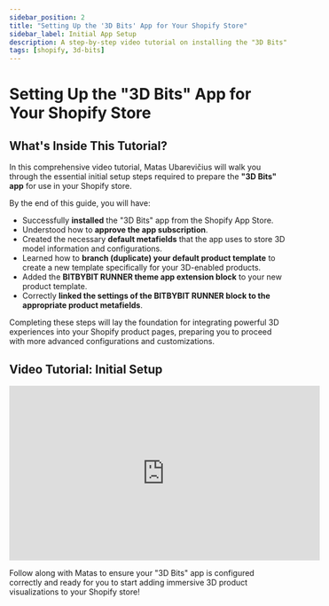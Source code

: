 ```yaml
---
sidebar_position: 2
title: "Setting Up the '3D Bits' App for Your Shopify Store"
sidebar_label: Initial App Setup
description: A step-by-step video tutorial on installing the "3D Bits" Shopify app, approving subscriptions, creating metafields, setting up product templates, and linking the BITBYBIT RUNNER block.
tags: [shopify, 3d-bits]
---
```


# Setting Up the "3D Bits" App for Your Shopify Store

## What's Inside This Tutorial?

In this comprehensive video tutorial, Matas Ubarevičius will walk you through the essential initial setup steps required to prepare the **"3D Bits" app** for use in your Shopify store.

By the end of this guide, you will have:
*   Successfully **installed** the "3D Bits" app from the Shopify App Store.
*   Understood how to **approve the app subscription**.
*   Created the necessary **default metafields** that the app uses to store 3D model information and configurations.
*   Learned how to **branch (duplicate) your default product template** to create a new template specifically for your 3D-enabled products.
*   Added the **BITBYBIT RUNNER theme app extension block** to your new product template.
*   Correctly **linked the settings of the BITBYBIT RUNNER block to the appropriate product metafields**.

Completing these steps will lay the foundation for integrating powerful 3D experiences into your Shopify product pages, preparing you to proceed with more advanced configurations and customizations.

## Video Tutorial: Initial Setup

<div class="responsive-video-container">
  <iframe 
    width="560" 
    height="315" 
    src="https://www.youtube.com/embed/9jnDHb2MJ3M?si=YrwJe7sFm4_N2ZBH" 
    title="Setting Up 3D Bits E-Commerce Solution for Shopify - Installation and Initial Configuration" 
    frameborder="0" 
    allow="accelerometer; autoplay; clipboard-write; encrypted-media; gyroscope; picture-in-picture; web-share" 
    allowfullscreen>
  </iframe>
</div>

Follow along with Matas to ensure your "3D Bits" app is configured correctly and ready for you to start adding immersive 3D product visualizations to your Shopify store!